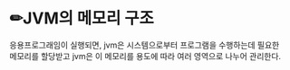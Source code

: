 # ✏JVM의 메모리 구조  

응용프로그래임이 실행되면, jvm은 시스템으로부터 프로그램을 수행하는데 필요한  
메모리를 할당받고 jvm은 이 메모리를 용도에 따라 여러 영역으로 나누어 관리한다.  
